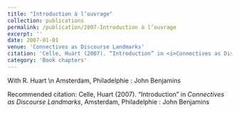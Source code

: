 ```yaml
---
title: "Introduction à l’ouvrage"
collection: publications
permalink: /publication/2007-Introduction à l’ouvrage
excerpt: ''
date: 2007-01-01
venue: 'Connectives as Discourse Landmarks'
citation: 'Celle, Huart (2007). “Introduction” in <i>Connectives as Discourse Landmarks</i>, Amsterdam, Philadelphie : John Benjamins'
category: 'Book chapters'
---
```

With R. Huart \n Amsterdam, Philadelphie : John Benjamins

Recommended citation: Celle, Huart (2007). “Introduction” in <i>Connectives as Discourse Landmarks</i>, Amsterdam, Philadelphie : John Benjamins